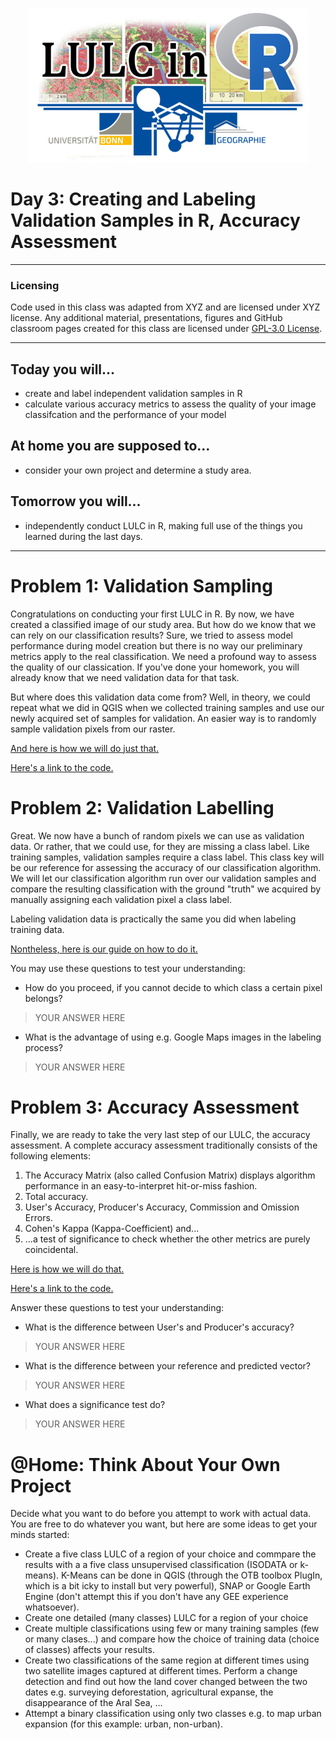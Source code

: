 <p align="center">
  <img width="450" height="247" src="./LULCLogosmall.png">
</p>


# Day 3: Creating and Labeling Validation Samples in R, Accuracy Assessment

---
### Licensing
Code used in this class was adapted from XYZ and are licensed under XYZ license. Any additional material, presentations, figures and GitHub classroom pages created for this class are licensed under [GPL-3.0 License](./LICENSE). 

---

## Today you will... 

  - create and label independent validation samples in R
  - calculate various accuracy metrics to assess the quality of your image classifcation and the performance of your model

## At home you are supposed to...
  - consider your own project and determine a study area.

## Tomorrow you will...
  - independently conduct LULC in R, making full use of the things you learned during the last days.
---

# Problem 1: Validation Sampling
Congratulations on conducting your first LULC in R. By now, we have created a classified image of our study area. But how do we know that we can rely on our classification results? Sure, we tried to assess model performance during model creation but there is no way our preliminary metrics apply to the real classification. We need a profound way to assess the quality of our classication. If you've done your homework, you will already know that we need validation data for that task.

But where does this validation data come from? Well, in theory, we could repeat what we did in QGIS when we collected training samples and use our newly acquired set of samples for validation. An easier way is to randomly sample validation pixels from our raster.  

[And here is how we will do just that.](./03_01_ValidationCreatingSamplesR.pdf)

[Here's a link to the code.](./03_01_ValidationSampling.R)
# Problem 2: Validation Labelling
Great. We now have a bunch of random pixels we can use as validation data. Or rather, that we could use, for they are missing a class label. Like training samples, validation samples require a class label. This class key will be our reference for assessing the accuracy of our classification algorithm. We will let our classification algorithm run over our validation samples and compare the resulting classification with the ground "truth" we acquired by manually assigning each validation pixel a class label. 

Labeling validation data is practically the same you did when labeling training data.

[Nontheless, here is our guide on how to do it.](./03_02_ValidationQGISLabelSamples.pdf) 

You may use these questions to test your understanding:
- How do you proceed, if you cannot decide to which class a certain pixel belongs?

>YOUR ANSWER HERE

- What is the advantage of using e.g. Google Maps images in the labeling process?

>YOUR ANSWER HERE

# Problem 3: Accuracy Assessment
Finally, we are ready to take the very last step of our LULC, the accuracy assessment. A complete accuracy assessment traditionally consists of the following elements:

1) The Accuracy Matrix (also called Confusion Matrix) displays algorithm performance in an easy-to-interpret hit-or-miss fashion.
2) Total accuracy.
3) User's Accuracy, Producer's Accuracy, Commission and Omission Errors.
4) Cohen's Kappa (Kappa-Coefficient) and...
5) ...a test of significance to check whether the other metrics are purely coincidental.

[Here is how we will do that.](./03_03_AccuracyAssessmentR.pdf) 

[Here's a link to the code.](./03_03_AccuracyAssessment.R) 

Answer these questions to test your understanding:
- What is the difference between User's and Producer's accuracy?

>YOUR ANSWER HERE

- What is the difference between your reference and predicted vector?

>YOUR ANSWER HERE

- What does a significance test do?

>YOUR ANSWER HERE

# @Home: Think About Your Own Project
Decide what you want to do before you attempt to work with actual data. You are free to do whatever you want, but here are some ideas to get your minds started:

 - Create a five class LULC of a region of your choice and commpare the results with a a five class unsupervised classification (ISODATA or k-means). K-Means can be done in QGIS (through the OTB toolbox PlugIn, which is a bit icky to install but very powerful), SNAP or Google Earth Engine (don't attempt this if you don't have any GEE experience whatsoever).
 - Create one detailed (many classes) LULC for a region of your choice 
 - Create multiple classifications using few or many training samples (few or many clases...) and compare how the choice of training data (choice of classes) affects your results.
 - Create two classifications of the same region at different times using two satellite images captured at different times. Perform a change detection and find out how the land cover changed between the two dates e.g. surveying deforestation, agricultural expanse, the disappearance of the Aral Sea, ... 
 - Attempt a binary classification using only two classes e.g. to map urban expansion (for this example: urban, non-urban). 
